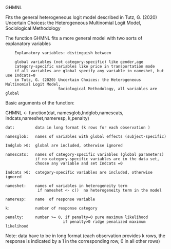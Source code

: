  GHMNL

 
Fits the general heterogeneous logit model described in
Tutz, G. (2020) Uncertain Choices: the Heterogeneous Multinomial Logit Model,
                Sociological Methodology


 The function GHMNL fits a  more general model with two sorts of explanatory variables

        Explanatory variables: distinguish between  

        global variables (not category-specific) like gender,age
        category-specific variables like price in transportation mode
        if all variables are global specify any variable in nameshet, but use Indcats=0
        in Tutz, G. (2020) Uncertain Choices: the Heterogeneous Multinomial Logit Model,
                           Sociological Methodology, all variables are global
    
Basic arguments of the function:

GHMNL <- function(dat, namesglob,Indglob,namescats, Indcats,nameshet,nameresp, k,penalty)
  
    dat:         data in long format (k rows for each observation ) 
   
    namesglob:   names of variables with global effects (subject-specific)
   
    Indglob >0:  global are included, otherwise ignored
   
    namescats:   names of category-specific variables (global parameters) 
                 if no category-specific variables are in the data set, 
                 choose any variable and set Indcats =0
   
    Indcats >0:  category-specific variables are included, otherwise ignored
   
    nameshet:    names of variables in heterogeneity term
                  if nameshet <- c()  no heterogeneity term in the model
   
    nameresp:    name  of response variable
   
    k:           number of response category
   
    penalty:     number >= 0, if penalty=0 pure maximum likelihood
                             if penalty>0 ridge penalized maximum likelihood 
  
Note: data have to be in long format (each observation provides k rows,  the response is indicated by a 1 in 
                                        the corresponding row, 0 in all other rows)

